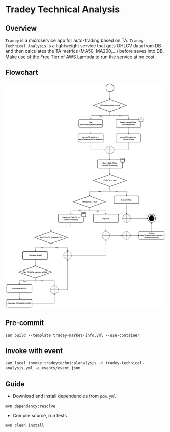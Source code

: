 # Tradey Technical Analysis
## Overview
`Tradey` is a microservice app for auto-trading based on TA.
`Tradey Technical Analysis` is a lightweight service that gets OHLCV data from DB and then calculates the TA metrics (MA50, MA200,...) before saves into DB.
Make use of the Free Tier of AWS Lambda to run the service at no cost.

## Flowchart
![Tradey Technical Analysis Flowchart](src/main/resources/static/img.png)

## Pre-commit
```shell
sam build --template tradey-market-info.yml --use-container
```

## Invoke with event
```shell
sam local invoke tradeytechnicalanalysis -t tradey-technical-analysis.yml -e events/event.json
```

## Guide
- Download and install dependencies from `pom.yml`
```shell
mvn dependency:resolve
```
- Compile source, run tests
```shell
mvn clean install
```
